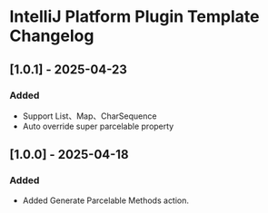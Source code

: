 
# IntelliJ Platform Plugin Template Changelog

## [1.0.1] - 2025-04-23

### Added

- Support List、Map、CharSequence 
- Auto override super parcelable property

## [1.0.0] - 2025-04-18

### Added

- Added Generate Parcelable Methods action.

